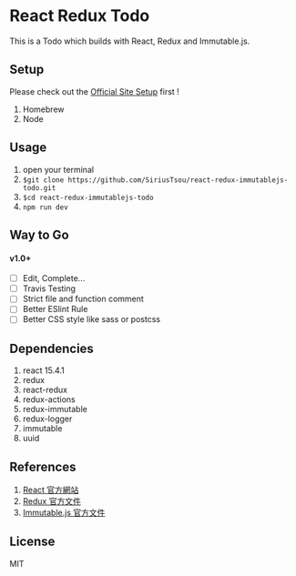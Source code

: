 # React Redux Todo 
This is a Todo which builds with React, Redux and Immutable.js. 

## Setup
Please check out the [Official Site Setup](https://facebook.github.io/react/docs/installation.html) first ! 

1. Homebrew
2. Node

## Usage 
1. open your terminal
2. `$git clone https://github.com/SiriusTsou/react-redux-immutablejs-todo.git`
3. `$cd react-redux-immutablejs-todo`
3. `npm run dev`

## Way to Go

#### v1.0+ 
- [ ] Edit, Complete...
- [ ] Travis Testing 
- [ ] Strict file and function comment
- [ ] Better ESlint Rule
- [ ] Better CSS style like sass or postcss 

## Dependencies
1. react 15.4.1
2. redux
3. react-redux
4. redux-actions
5. redux-immutable
6. redux-logger
7. immutable 
8. uuid

## References
1. [React 官方網站](https://facebook.github.io/react/)
2. [Redux 官方文件](http://redux.js.org/index.html)
3. [Immutable.js 官方文件](https://facebook.github.io/immutable-js/)

## License
MIT